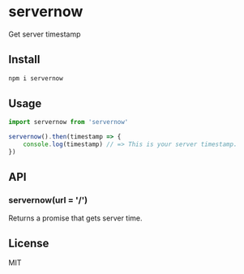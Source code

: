 # servernow
Get server timestamp

## Install
```sh
npm i servernow
```

## Usage
```js
import servernow from 'servernow'

servernow().then(timestamp => {
    console.log(timestamp) // => This is your server timestamp.
})
```

## API
### servernow(url = '/')
Returns a promise that gets server time.

## License
MIT
